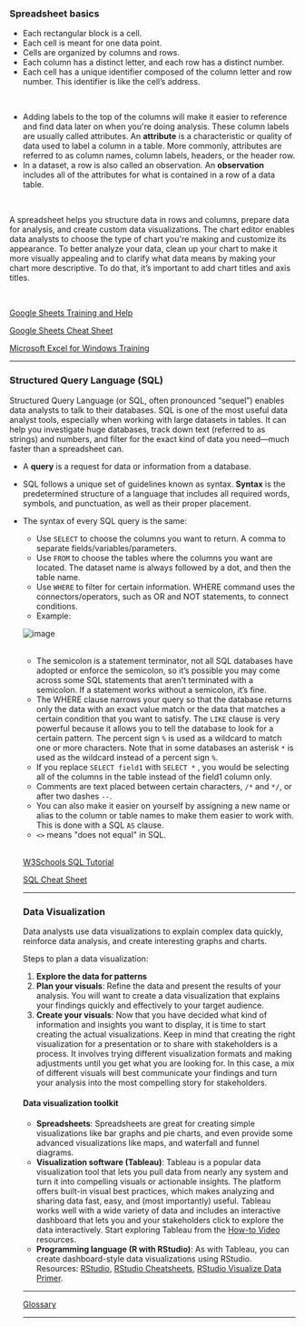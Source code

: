 ### Spreadsheet basics

- Each rectangular block is a cell.
- Each cell is meant for one data point.
- Cells are organized by columns and rows.
- Each column has a distinct letter, and each row has a distinct number. 
- Each cell has a unique identifier composed of the column letter and row number. This identifier is like the cell’s address.

<br />

- Adding labels to the top of the columns will make it easier to reference and find data later on when you're doing analysis. These column labels are usually called attributes. An **attribute** is a characteristic or quality of data used to label a column in a table. More commonly, attributes are referred to as column names, column labels, headers, or the header row.
- In a dataset, a row is also called an observation. An **observation** includes all of the attributes for what is contained in a row of a data table.

<br />

A spreadsheet helps you structure data in rows and columns, prepare data for analysis, and create custom data visualizations. The chart editor enables data analysts to choose the type of chart you're making and customize its appearance. To better analyze your data, clean up your chart to make it more visually appealing and to clarify what data means by making your chart more descriptive. To do that, it’s important to add chart titles and axis titles.

<br />

[Google Sheets Training and Help](https://support.google.com/a/users/answer/9282959?visit_id=637361702049227170-1815413770&rd=1)

[Google Sheets Cheat Sheet](https://support.google.com/a/users/answer/9300022)

[Microsoft Excel for Windows Training](https://support.microsoft.com/en-us/office/excel-video-training-9bc05390-e94c-46af-a5b3-d7c22f6990bb)

---

### Structured Query Language (SQL)

Structured Query Language (or SQL, often pronounced “sequel”) enables data analysts to talk to their databases. SQL is one of the most useful data analyst tools, especially when working with large datasets in tables. It can help you investigate huge databases, track down text (referred to as strings) and numbers, and filter for the exact kind of data you need—much faster than a spreadsheet can. 

- A **query** is a request for data or information from a database.
- SQL follows a unique set of guidelines known as syntax. **Syntax** is the predetermined structure of a language that includes all required words, symbols, and punctuation, as well as their proper placement.
- The syntax of every SQL query is the same:
  - Use `SELECT` to choose the columns you want to return. A comma to separate fields/variables/parameters.
  - Use `FROM` to choose the tables where the columns you want are located. The dataset name is always followed by a dot, and then the table name.
  - Use `WHERE` to filter for certain information. WHERE command uses the connectors/operators, such as OR and NOT statements, to connect conditions.
  - Example:
  
  ![image](https://user-images.githubusercontent.com/74421758/145982325-4c465a0c-3330-49f5-9236-bcb8402dbe6f.png)
  
  <br />
  
  - The semicolon is a statement terminator, not all SQL databases have adopted or enforce the semicolon, so it’s possible you may come across some SQL statements that aren’t terminated with a semicolon. If a statement works without a semicolon, it’s fine.
  - The WHERE clause narrows your query so that the database returns only the data with an exact value match or the data that matches a certain condition that you want to satisfy. The `LIKE` clause is very powerful because it allows you to tell the database to look for a certain pattern. The percent sign `%` is used as a wildcard to match one or more characters. Note that in some databases an asterisk `*` is used as the wildcard instead of a percent sign `%`.
  -  If you replace `SELECT field1` with `SELECT *` , you would be selecting all of the columns in the table instead of the field1 column only.
  -  Comments are text placed between certain characters, `/*` and `*/`, or after two dashes `--`.
  -  You can also make it easier on yourself by assigning a new name or alias to the column or table names to make them easier to work with. This is done with a SQL `AS` clause.
  -  `<>` means "does not equal" in SQL.
  
  <br />
  
  [W3Schools SQL Tutorial](https://www.w3schools.com/sql/default.asp)
  
  [SQL Cheat Sheet](https://towardsdatascience.com/sql-cheat-sheet-776f8e3189fa)
  
  ---
  
  ### Data Visualization
  
  Data analysts use data visualizations to explain complex data quickly, reinforce data analysis, and create interesting graphs and charts.
  
  Steps to plan a data visualization:
  1. **Explore the data for patterns**
  2. **Plan your visuals**: Refine the data and present the results of your analysis. You will want to create a data visualization that explains your findings quickly and effectively to your target audience.
  3. **Create your visuals**: Now that you have decided what kind of information and insights you want to display, it is time to start creating the actual visualizations. Keep in mind that creating the right visualization for a presentation or to share with stakeholders is a process. It involves trying different visualization formats and making adjustments until you get what you are looking for. In this case, a mix of different visuals will best communicate your findings and turn your analysis into the most compelling story for stakeholders.
  
  #### Data visualization toolkit
  - **Spreadsheets**: Spreadsheets are great for creating simple visualizations like bar graphs and pie charts, and even provide some advanced visualizations like maps, and waterfall and funnel diagrams.
  - **Visualization software (Tableau)**: Tableau is a popular data visualization tool that lets you pull data from nearly any system and turn it into compelling visuals or actionable insights. The platform offers built-in visual best practices, which makes analyzing and sharing data fast, easy, and (most importantly) useful. Tableau works well with a wide variety of data and includes an interactive dashboard that lets you and your stakeholders click to explore the data interactively. Start exploring Tableau from the [How-to Video](https://public.tableau.com/en-us/s/resources) resources.
  - **Programming language (R with RStudio)**: As with Tableau, you can create dashboard-style data visualizations using RStudio. 
  Resources: [RStudio](https://www.rstudio.com/), [RStudio Cheatsheets](https://www.rstudio.com/resources/cheatsheets/), [RStudio Visualize Data Primer](https://rstudio.cloud/learn/primers/3).
  
  ---
  
  [Glossary](https://docs.google.com/document/d/1EBGVEVKBWj_uuUZaZ1IYaDfyQWeZXzOcwhWLG5A8mqc/template/preview?resourcekey=0-uEYx121Up84n0Abpn1uQnQ)
  
  ---
